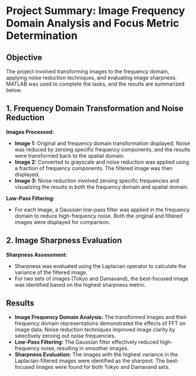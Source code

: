 # Project Summary: Image Frequency Domain Analysis and Focus Metric Determination

## Objective
The project involved transforming images to the frequency domain, applying noise reduction techniques, and evaluating image sharpness. MATLAB was used to complete the tasks, and the results are summarized below.

## 1. Frequency Domain Transformation and Noise Reduction
**Images Processed:**

- **Image 1:** Original and frequency domain transformation displayed. Noise was reduced by zeroing specific frequency components, and the results were transformed back to the spatial domain.
- **Image 2:** Converted to grayscale and noise reduction was applied using a fraction of frequency components. The filtered image was then displayed.
- **Image 3:** Noise reduction involved zeroing specific frequencies and visualizing the results in both the frequency domain and spatial domain.

**Low-Pass Filtering:**

- For each image, a Gaussian low-pass filter was applied in the frequency domain to reduce high-frequency noise. Both the original and filtered images were displayed for comparison.

## 2. Image Sharpness Evaluation
**Sharpness Assessment:**

- Sharpness was evaluated using the Laplacian operator to calculate the variance of the filtered image.
- For two sets of images (Tokyo and Damavand), the best-focused image was identified based on the highest sharpness metric.

## Results
- **Image Frequency Domain Analysis:** The transformed images and their frequency domain representations demonstrated the effects of FFT on image data. Noise reduction techniques improved image clarity by selectively zeroing out noise frequencies.
- **Low-Pass Filtering:** The Gaussian filter effectively reduced high-frequency noise, resulting in smoother images.
- **Sharpness Evaluation:** The images with the highest variance in the Laplacian-filtered images were identified as the sharpest. The best-focused images were found for both Tokyo and Damavand sets.
